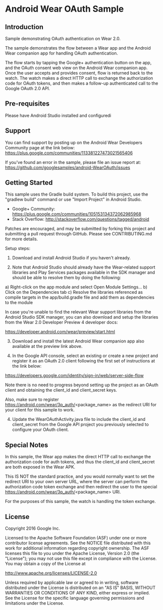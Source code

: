 Android Wear OAuth Sample
===================================

Introduction
------------

Sample demonstrating OAuth authentication on Wear 2.0.

The sample demonstrates the flow between a Wear app and the Android Wear
companion app for handling OAuth authentication.

The flow starts by tapping the Google+ authentication button on the app,
and the OAuth consent web view on the Android Wear companion app. Once
the user accepts and provides consent, flow is returned back to the
watch. The watch makes a direct HTTP call to exchange the
authorization code for OAuth tokens, and then makes a follow-up
authenticated call to the Google OAuth 2.0 API.

Pre-requisites
--------------

Please have Android Studio installed and configuredi

Support
-------

You can find support by posting up on the Android Wear Developers Community
page at the link below:
https://plus.google.com/communities/113381227473021565406

If you've found an error in the sample, please file an issue report at:
https://github.com/googlesamples/android-WearOAuth/issues

Getting Started
---------------

This sample uses the Gradle build system. To build this project, use the
"gradlew build" command or use "Import Project" in Android Studio.

- Google+ Community: https://plus.google.com/communities/105153134372062985968
- Stack Overflow: http://stackoverflow.com/questions/tagged/android

Patches are encouraged, and may be submitted by forking this project and
submitting a pull request through GitHub. Please see CONTRIBUTING.md for more details.

Setup steps:

1) Download and install Android Studio if you haven't already.

2) Note that Android Studio should already have the Wear-related
support libraries and Play Services packages available in the SDK manager
and should be able to resolve them by doing the following:

a) Right-click on the app module and select Open Module Settings...
b) Click on the Dependencies tab
c) Resolve the libraries referenced as compile targets in the
app/build.gradle file and add them as dependencies to the module

In case you're unable to find the relevant Wear support libraries from
the Android Studio SDK manager, you can also download and setup the libraries
from the Wear 2.0 Developer Preview 4 developer docs:

https://developer.android.com/wear/preview/start.html

3) Download and install the latest Android Wear companion app also available
at the preview link above.

4) In the Google API console, select an existing or create a new project
and register it as an OAuth 2.0 client following the first set of instructions
at the link below:

https://developers.google.com/identity/sign-in/web/server-side-flow

Note there is no need to progress beyond setting up the project as an OAuth
client and obtaining the client_id and client_secret keys.

Also, make sure to register https://android.com/wear/3p_auth/<package_name>
as the redirect URI for your client for this sample to work.

4) Update the WearOAuthActivity.java file to include the client_id and
client_secret from the Google API project you previously selected to
configure your OAuth client.

Special Notes
---------------

In this sample, the Wear app makes the direct HTTP call to exchange
the authorization code for auth tokens, and thus the client_id and
client_secret are both exposed in the Wear APK.

This IS NOT the standard practice, and you would normally want to
set the redirect URI to your own server URL, where the server can
perform the authorization code token exchange and then redirect the
user to the special https://android.com/wear/3p_auth/<package_name>
URI.

For the purposes of this sample, the watch is handling the token
exchange.

License
-------

Copyright 2016 Google Inc.

Licensed to the Apache Software Foundation (ASF) under one or more contributor
license agreements.  See the NOTICE file distributed with this work for
additional information regarding copyright ownership.  The ASF licenses this
file to you under the Apache License, Version 2.0 (the "License"); you may not
use this file except in compliance with the License.  You may obtain a copy of
the License at

http://www.apache.org/licenses/LICENSE-2.0

Unless required by applicable law or agreed to in writing, software
distributed under the License is distributed on an "AS IS" BASIS, WITHOUT
WARRANTIES OR CONDITIONS OF ANY KIND, either express or implied.  See the
License for the specific language governing permissions and limitations under
the License.
